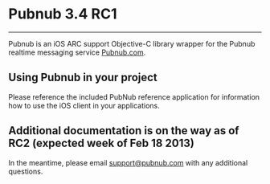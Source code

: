 # Pubnub 3.4 RC1
---

Pubnub is an iOS ARC support Objective-C library wrapper for the Pubnub realtime messaging service [Pubnub.com](http://www.pubnub.com/).

## Using Pubnub in your project

Please reference the included PubNub reference application for information how to use the iOS client in your applications.

## Additional documentation is on the way as of RC2 (expected week of Feb 18 2013)

In the meantime, please email support@pubnub.com with any additional questions.
